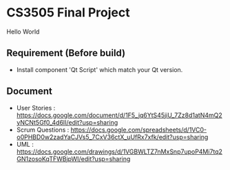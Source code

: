 # CS3505 Final Project
Hello World

## Requirement (Before build)

- Install component 'Qt Script' which match your Qt version.

## Document

* User Stories : https://docs.google.com/document/d/1F5_jq6YtS45jiU_7Zz8d1atN4mQ2yNCNt5Gf0_4d6lI/edit?usp=sharing
* Scrum Questions : https://docs.google.com/spreadsheets/d/1VC0-o0PHBD0w2zadYaCJVs5_7CxV36ctX_uUfRx7xfk/edit?usp=sharing
* UML : https://docs.google.com/drawings/d/1VGBWLTZ7nMxSnp7upoP4Mi7tq2GN1zosoKqTFWBjpWI/edit?usp=sharing


